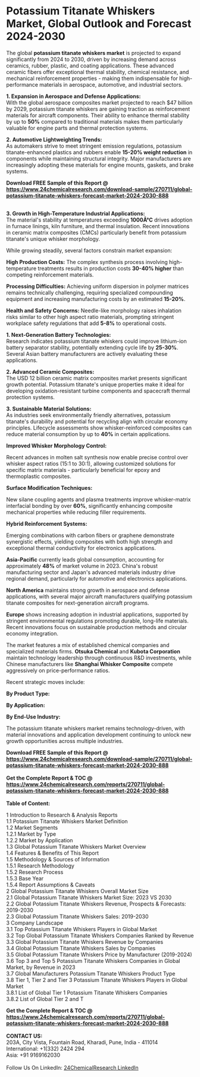<h1>Potassium Titanate Whiskers Market, Global Outlook and Forecast 2024-2030</h1><p>The global <strong>potassium titanate whiskers market</strong> is projected to expand significantly from 2024 to 2030, driven by increasing demand across ceramics, rubber, plastic, and coating applications. These advanced ceramic fibers offer exceptional thermal stability, chemical resistance, and mechanical reinforcement properties - making them indispensable for high-performance materials in aerospace, automotive, and industrial sectors.</p><p><strong>1. Expansion in Aerospace and Defense Applications:</strong><br>
With the global aerospace composites market projected to reach $47 billion by 2029, potassium titanate whiskers are gaining traction as reinforcement materials for aircraft components. Their ability to enhance thermal stability by up to <strong>50%</strong> compared to traditional materials makes them particularly valuable for engine parts and thermal protection systems.</p><p><strong>2. Automotive Lightweighting Trends:</strong><br>
As automakers strive to meet stringent emission regulations, potassium titanate-enhanced plastics and rubbers enable <strong>15-20% weight reduction</strong> in components while maintaining structural integrity. Major manufacturers are increasingly adopting these materials for engine mounts, gaskets, and brake systems.</p><div><b>Download FREE Sample of this Report @ 
            <a href="https://www.24chemicalresearch.com/download-sample/270711/global-potassium-titanate-whiskers-forecast-market-2024-2030-888">
            https://www.24chemicalresearch.com/download-sample/270711/global-potassium-titanate-whiskers-forecast-market-2024-2030-888</a></b></div><br><p><strong>3. Growth in High-Temperature Industrial Applications:</strong><br>
The material's stability at temperatures exceeding <strong>1000Â°C</strong> drives adoption in furnace linings, kiln furniture, and thermal insulation. Recent innovations in ceramic matrix composites (CMCs) particularly benefit from potassium titanate's unique whisker morphology.</p><p>While growing steadily, several factors constrain market expansion:</p><p><strong>High Production Costs:</strong> The complex synthesis process involving high-temperature treatments results in production costs <strong>30-40% higher</strong> than competing reinforcement materials.</p><p><strong>Processing Difficulties:</strong> Achieving uniform dispersion in polymer matrices remains technically challenging, requiring specialized compounding equipment and increasing manufacturing costs by an estimated <strong>15-20%</strong>.</p><p><strong>Health and Safety Concerns:</strong> Needle-like morphology raises inhalation risks similar to other high aspect ratio materials, prompting stringent workplace safety regulations that add <strong>5-8%</strong> to operational costs.</p><p><strong>1. Next-Generation Battery Technologies:</strong><br>
Research indicates potassium titanate whiskers could improve lithium-ion battery separator stability, potentially extending cycle life by <strong>25-30%</strong>. Several Asian battery manufacturers are actively evaluating these applications.</p><p><strong>2. Advanced Ceramic Composites:</strong><br>
The USD 12 billion ceramic matrix composites market presents significant growth potential. Potassium titanate's unique properties make it ideal for developing oxidation-resistant turbine components and spacecraft thermal protection systems.</p><p><strong>3. Sustainable Material Solutions:</strong><br>
As industries seek environmentally friendly alternatives, potassium titanate's durability and potential for recycling align with circular economy principles. Lifecycle assessments show whisker-reinforced composites can reduce material consumption by up to <strong>40%</strong> in certain applications.</p><p><strong>Improved Whisker Morphology Control:</strong></p><p>Recent advances in molten salt synthesis now enable precise control over whisker aspect ratios (15:1 to 30:1), allowing customized solutions for specific matrix materials - particularly beneficial for epoxy and thermoplastic composites.</p><p><strong>Surface Modification Techniques:</strong></p><p>New silane coupling agents and plasma treatments improve whisker-matrix interfacial bonding by over <strong>60%</strong>, significantly enhancing composite mechanical properties while reducing filler requirements.</p><p><strong>Hybrid Reinforcement Systems:</strong></p><p>Emerging combinations with carbon fibers or graphene demonstrate synergistic effects, yielding composites with both high strength and exceptional thermal conductivity for electronics applications.</p><p><strong>Asia-Pacific</strong> currently leads global consumption, accounting for approximately <strong>48%</strong> of market volume in 2023. China's robust manufacturing sector and Japan's advanced materials industry drive regional demand, particularly for automotive and electronics applications.</p><p><strong>North America</strong> maintains strong growth in aerospace and defense applications, with several major aircraft manufacturers qualifying potassium titanate composites for next-generation aircraft programs.</p><p><strong>Europe</strong> shows increasing adoption in industrial applications, supported by stringent environmental regulations promoting durable, long-life materials. Recent innovations focus on sustainable production methods and circular economy integration.</p><p>The market features a mix of established chemical companies and specialized materials firms. <strong>Otsuka Chemical</strong> and <strong>Kubota Corporation</strong> maintain technology leadership through continuous R&amp;D investments, while Chinese manufacturers like <strong>Shanghai Whisker Composite</strong> compete aggressively on price-performance ratios.</p><p>Recent strategic moves include:</p><p><strong>By Product Type:</strong></p><p><strong>By Application:</strong></p><p><strong>By End-Use Industry:</strong></p><p>The potassium titanate whiskers market remains technology-driven, with material innovations and application development continuing to unlock new growth opportunities across multiple industries.</p><div><b>Download FREE Sample of this Report @ 
            <a href="https://www.24chemicalresearch.com/download-sample/270711/global-potassium-titanate-whiskers-forecast-market-2024-2030-888">
            https://www.24chemicalresearch.com/download-sample/270711/global-potassium-titanate-whiskers-forecast-market-2024-2030-888</a></b></div><br><div><b>Get the Complete Report & TOC @ 
            <a href="https://www.24chemicalresearch.com/reports/270711/global-potassium-titanate-whiskers-forecast-market-2024-2030-888">
            https://www.24chemicalresearch.com/reports/270711/global-potassium-titanate-whiskers-forecast-market-2024-2030-888</a></b></div><br>
            <b>Table of Content:</b><p>1 Introduction to Research & Analysis Reports<br />
    1.1 Potassium Titanate Whiskers Market Definition<br />
    1.2 Market Segments<br />
        1.2.1 Market by Type<br />
        1.2.2 Market by Application<br />
    1.3 Global Potassium Titanate Whiskers Market Overview<br />
    1.4 Features & Benefits of This Report<br />
    1.5 Methodology & Sources of Information<br />
        1.5.1 Research Methodology<br />
        1.5.2 Research Process<br />
        1.5.3 Base Year<br />
        1.5.4 Report Assumptions & Caveats<br />
2 Global Potassium Titanate Whiskers Overall Market Size<br />
    2.1 Global Potassium Titanate Whiskers Market Size: 2023 VS 2030<br />
    2.2 Global Potassium Titanate Whiskers Revenue, Prospects & Forecasts: 2019-2030<br />
    2.3 Global Potassium Titanate Whiskers Sales: 2019-2030<br />
3 Company Landscape<br />
    3.1 Top Potassium Titanate Whiskers Players in Global Market<br />
    3.2 Top Global Potassium Titanate Whiskers Companies Ranked by Revenue<br />
    3.3 Global Potassium Titanate Whiskers Revenue by Companies<br />
    3.4 Global Potassium Titanate Whiskers Sales by Companies<br />
    3.5 Global Potassium Titanate Whiskers Price by Manufacturer (2019-2024)<br />
    3.6 Top 3 and Top 5 Potassium Titanate Whiskers Companies in Global Market, by Revenue in 2023<br />
    3.7 Global Manufacturers Potassium Titanate Whiskers Product Type<br />
    3.8 Tier 1, Tier 2 and Tier 3 Potassium Titanate Whiskers Players in Global Market<br />
        3.8.1 List of Global Tier 1 Potassium Titanate Whiskers Companies<br />
        3.8.2 List of Global Tier 2 and T</p><div><b>Get the Complete Report & TOC @ 
            <a href="https://www.24chemicalresearch.com/reports/270711/global-potassium-titanate-whiskers-forecast-market-2024-2030-888">
            https://www.24chemicalresearch.com/reports/270711/global-potassium-titanate-whiskers-forecast-market-2024-2030-888</a></b></div><br><b>CONTACT US:</b><br>
            203A, City Vista, Fountain Road, Kharadi, Pune, India - 411014<br>
            International: +1(332) 2424 294<br>
            Asia: +91 9169162030 <br><br>
            Follow Us On LinkedIn: <a href="https://www.linkedin.com/company/24chemicalresearch/">24ChemicalResearch LinkedIn</a>